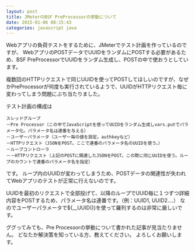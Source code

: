 ```yaml
---
layout: post
title: JMeterのBSF PreProcessorの挙動について
date: 2015-01-06 08:15:43
categories: javascript java
---
```

<p>Webアプリの負荷テストをするために、JMeterでテスト計画を作っているのですが、
WebアプリのPOSTデータでUUIDをランダムにPOSTする必要があるため、BSF PreProcessorでUUIDをランダム生成し、POSTの中で使おうとしています。</p>

<p>複数回のHTTPリクエストで同じUUIDを使ってPOSTしてほしいのですが、なぜかPreProcessorが何度も実行されているようで、UUIDがHTTPリクエスト毎に変わってしまう問題にぶち当たりました。</p>

<p>テスト計画の構成は</p>

```
スレッドグループ
－Pre Processor（この中でJavaScriptを使ってUUIDをランダム生成しvars.putでパラメータ化。パラメータ名は連番を与える）
－ユーザーパラメータ（ユーザー毎の値を設定。authkeyなど）
－HTTPリクエスト（JSONをPOST。ここで連番のパラメータ名のUUIDを使う。）
－ループコントローラ
－－HTTPリクエスト（上記のPOSTに関連したJSONをPOST。この際に同じUUIDを使う。ループのカウントで連番のパラメータ名を指定）
```

<p>です。
ループ内のUUIDが変わってしまうため、POSTデータの関連性が失われてWebアプリのテストが正常に行えないのです。</p>

<p>UUIDを最初のリクエストで全部投げて、以降のループでUUID毎に１つずつ詳細内容をPOSTするため、パラメータ名は連番です。（例：UUID1, UUID2....）
なのでユーザーパラメータで${__UUID()}を使って羅列するのは非常に厳しいです。</p>

<p>ググってみても、Pre Processorの挙動について書かれた記事が見当たりません。
どなたか解決策を知っている方、教えてください。
よろしくお願いします。</p>
